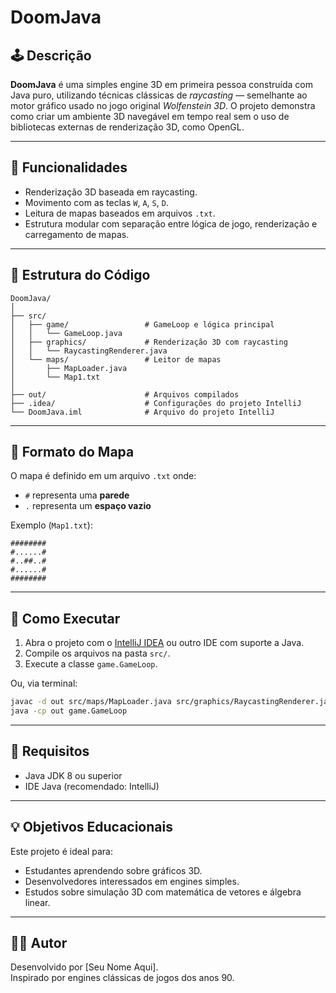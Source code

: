 
# DoomJava

## 🕹️ Descrição

**DoomJava** é uma simples engine 3D em primeira pessoa construída com Java puro, utilizando técnicas clássicas de *raycasting* — semelhante ao motor gráfico usado no jogo original *Wolfenstein 3D*. O projeto demonstra como criar um ambiente 3D navegável em tempo real sem o uso de bibliotecas externas de renderização 3D, como OpenGL.

---

## 🚀 Funcionalidades

- Renderização 3D baseada em raycasting.
- Movimento com as teclas `W`, `A`, `S`, `D`.
- Leitura de mapas baseados em arquivos `.txt`.
- Estrutura modular com separação entre lógica de jogo, renderização e carregamento de mapas.

---

## 🧠 Estrutura do Código

```
DoomJava/
│
├── src/
│   ├── game/                 # GameLoop e lógica principal
│   │   └── GameLoop.java
│   ├── graphics/             # Renderização 3D com raycasting
│   │   └── RaycastingRenderer.java
│   └── maps/                 # Leitor de mapas
│       ├── MapLoader.java
│       └── Map1.txt
│
├── out/                      # Arquivos compilados
├── .idea/                    # Configurações do projeto IntelliJ
└── DoomJava.iml              # Arquivo do projeto IntelliJ
```

---

## 📄 Formato do Mapa

O mapa é definido em um arquivo `.txt` onde:

- `#` representa uma **parede**
- `.` representa um **espaço vazio**

Exemplo (`Map1.txt`):

```
########
#......#
#..##..#
#......#
########
```

---

## 🏁 Como Executar

1. Abra o projeto com o [IntelliJ IDEA](https://www.jetbrains.com/idea/) ou outro IDE com suporte a Java.
2. Compile os arquivos na pasta `src/`.
3. Execute a classe `game.GameLoop`.

Ou, via terminal:

```bash
javac -d out src/maps/MapLoader.java src/graphics/RaycastingRenderer.java src/game/GameLoop.java
java -cp out game.GameLoop
```

---

## 🔧 Requisitos

- Java JDK 8 ou superior
- IDE Java (recomendado: IntelliJ)

---

## 💡 Objetivos Educacionais

Este projeto é ideal para:

- Estudantes aprendendo sobre gráficos 3D.
- Desenvolvedores interessados em engines simples.
- Estudos sobre simulação 3D com matemática de vetores e álgebra linear.

---

## 🧑‍💻 Autor

Desenvolvido por [Seu Nome Aqui].  
Inspirado por engines clássicas de jogos dos anos 90.
